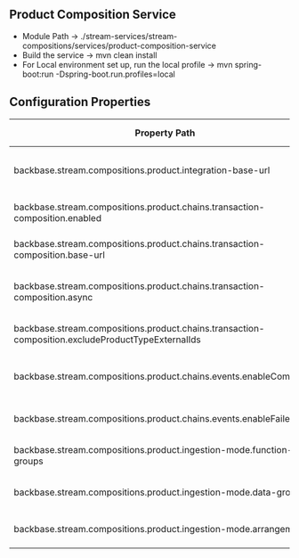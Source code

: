## Product Composition Service

- Module Path -> ./stream-services/stream-compositions/services/product-composition-service
- Build the service -> mvn clean install
- For Local environment set up, run the local profile -> mvn spring-boot:run -Dspring-boot.run.profiles=local

## Configuration Properties

| Property Path                                                                                     | Property Description                                      |
|---------------------------------------------------------------------------------------------------|-----------------------------------------------------------|
| backbase.stream.compositions.product.integration-base-url                                         | The Integration base url, which pulls the data from core  |
| backbase.stream.compositions.product.chains.transaction-composition.enabled                       | The toggle for chaining to be enabled/disabled            |
| backbase.stream.compositions.product.chains.transaction-composition.base-url                      | The transaction composition service base url              |
| backbase.stream.compositions.product.chains.transaction-composition.async                         | The toggle for composition chaining to be async or sync   |
| backbase.stream.compositions.product.chains.transaction-composition.excludeProductTypeExternalIds | The Product Types to be excluded during chaining          |
| backbase.stream.compositions.product.chains.events.enableCompleted                                | The toggle for enabling events on composition completion  |
| backbase.stream.compositions.product.chains.events.enableFailed                                   | The toggle for enabling events on composition failure     |
| backbase.stream.compositions.product.ingestion-mode.function-groups                               | The Ingestion mode for function groups \[UPSERT,REPLACE\] |
| backbase.stream.compositions.product.ingestion-mode.data-groups                                   | The Ingestion mode for data groups \[UPSERT,REPLACE\]     |
| backbase.stream.compositions.product.ingestion-mode.arrangements                                  | The Ingestion mode for arrangments \[UPSERT,REPLACE\]     |
